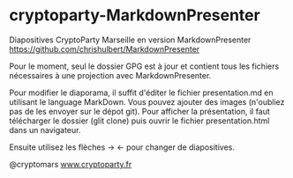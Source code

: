 cryptoparty-MarkdownPresenter
=============================

Diapositives CryptoParty Marseille en version MarkdownPresenter https://github.com/chrishulbert/MarkdownPresenter

Pour le moment, seul le dossier GPG est à jour et contient tous les fichiers nécessaires à une projection avec MarkdownPresenter.

Pour modifier le diaporama, il suffit d'éditer le fichier presentation.md en utilisant le language MarkDown.
Vous pouvez ajouter des images (n'oubliez pas de les envoyer sur le dépot git).
Pour afficher la présentation, il faut télécharger le dossier (glit clone) puis ouvrir le fichier presentation.html dans un navigateur.

Ensuite utilisez les flèches -> <- pour changer de diapositives.

@cryptomars
www.cryptoparty.fr
